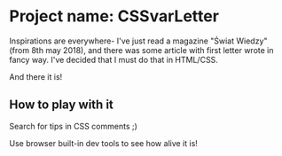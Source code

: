 # Project name: CSSvarLetter

Inspirations are everywhere- I've just read a magazine "Świat Wiedzy" (from 8th may 2018), and there was some article with first letter wrote in fancy way. I've decided that I must do that in HTML/CSS.

And there it is!

## How to play with it

Search for tips in CSS comments ;)

Use browser built-in dev tools to see how alive it is!